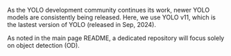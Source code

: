 As the YOLO development community continues its work, newer YOLO models are consistently being released. Here, we use YOLO v11, which is the lastest version of YOLO (released in Sep, 2024).

As noted in the main page README, a dedicated repository will focus solely on object detection (OD).
